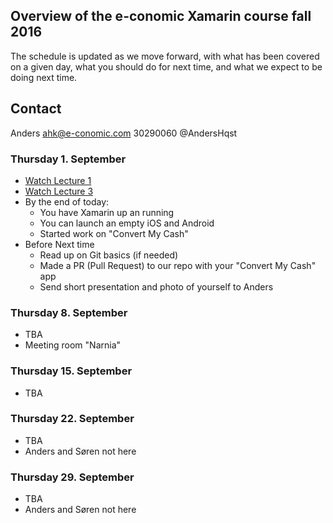 ## Overview of the e-conomic Xamarin course fall 2016

The schedule is updated as we move forward, with what has been covered on a given day, what you should do for next time, and what we expect to be doing next time.

## Contact
Anders ahk@e-conomic.com 30290060 @AndersHqst   


### Thursday 1. September
* [Watch Lecture 1](https://www.udemy.com/learn-xamarin-by-creating-real-cross-platform-apps/learn/v4/content)
* [Watch Lecture 3](https://www.udemy.com/learn-xamarin-by-creating-real-cross-platform-apps/learn/v4/content)
* By the end of today:
    * You have Xamarin up an running
    * You can launch an empty iOS and Android
    * Started work on "Convert My Cash"
* Before Next time
    * Read up on Git basics (if needed)
    * Made a PR (Pull Request) to our repo with your "Convert My Cash" app
    * Send short presentation and photo of yourself to Anders

### Thursday 8. September
* TBA
* Meeting room "Narnia"

### Thursday 15. September
* TBA

### Thursday 22. September
* TBA
* Anders and Søren not here

### Thursday 29. September
* TBA
* Anders and Søren not here
